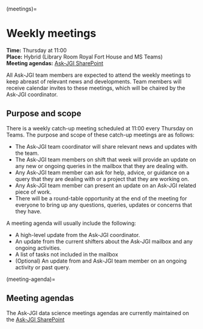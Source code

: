 (meetings)=
# Weekly meetings

**Time:** Thursday at 11:00  
**Place:** Hybrid (Library Room Royal Fort House and MS Teams)  
**Meeting agendas:** [Ask-JGI SharePoint](https://uob.sharepoint.com/teams/grp-jeangoldinginstituteteam/Shared%20Documents/Forms/AllItems.aspx?RootFolder=%2Fteams%2Fgrp%2Djeangoldinginstituteteam%2FShared%20Documents%2FAsk%2DJGI%2FSHARED%2FWeekly%20meetings&FolderCTID=0x012000FFD4B69490FD3D439DB32D031C19D56F)

All Ask-JGI team members are expected to attend the weekly meetings to
keep abreast of relevant news and developments. Team members will
receive calendar invites to these meetings, which will be chaired by
the Ask-JGI coordinator.

## Purpose and scope

There is a weekly catch-up meeting scheduled at 11:00 every Thursday
on Teams. The purpose and scope of these catch-up meetings are as follows:
- The Ask-JGI team coordinator will share relevant news and updates
  with the team.
- The Ask-JGI team members on shift that week will provide an update
  on any new or ongoing queries in the mailbox that they are dealing
  with.
- Any Ask-JGI team member can ask for help, advice, or guidance on a query that
  they are dealing with or a project that they are working on.
- Any Ask-JGI team member can present an update on an Ask-JGI related
  piece of work.
- There will be a round-table opportunity at the end of the meeting
  for everyone to bring up any questions, queries, updates or concerns
  that they have.
  
  
A meeting agenda will usually include the following:
- A high-level update from the Ask-JGI coordinator.
- An update from the current shifters about the Ask-JGI mailbox and
  any ongoing activities.
- A list of tasks not included in the mailbox
- (Optional) An update from and Ask-JGI team member on an ongoing
  activity or past query.
  
(meeting-agenda)=
## Meeting agendas

The Ask-JGI data science meetings agendas are currently maintained on
the [Ask-JGI SharePoint](https://uob.sharepoint.com/teams/grp-jeangoldinginstituteteam/Shared%20Documents/Forms/AllItems.aspx?RootFolder=%2Fteams%2Fgrp%2Djeangoldinginstituteteam%2FShared%20Documents%2FAsk%2DJGI%2FSHARED%2FWeekly%20meetings&FolderCTID=0x012000FFD4B69490FD3D439DB32D031C19D56F)


